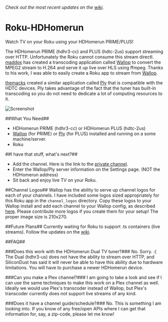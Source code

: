 *Check out the most recent updates on the [wiki](https://github.com/computmaxer/roku-hdhomerun/wiki/News-and-Updates).*

Roku-HDHomerun
==============

Watch TV on your Roku using your HDHomerun PRIME/PLUS!

The HDHomerun PRIME (hdhr3-cc) and PLUS (hdtc-2us) support streaming over HTTP.  Unfortunately the Roku cannot consume this stream directl. [maddox](https://github.com/maddox) has created a transcoding application called [Wallop](https://github.com/maddox/wallop) to convert the MPEG2 stream to H.264 and serve it up live over HLS using ffmpeg.  Thanks to his work, I was able to easily create a Roku app to stream from [Wallop](https://github.com/maddox/wallop).

[themacks](https://github.com/themacks) created a similar application called [Ply](https://github.com/themacks/ply) that is compatible with the HDTC devices. Ply takes advantage of the fact that the tuner has built-in transcoding so you do not need to dedicate a lot of computing resources to it.

![Screenshot](http://i.imgur.com/GJUiye0.png)


##What You Need##
 * HDHomerun PRIME (hdhr3-cc) or HDHomerun PLUS (hdtc-2us)
 * [Wallop](https://github.com/maddox/wallop) (for PRIME) or [Ply](https://github.com/themacks/ply) (for PLUS) installed and running on a some machine/server.
 * Roku


##I have that stuff, what's next?##
 * Add the channel. Here is the link to the [private channel](https://owner.roku.com/add/rokuhdhr).
 * Enter the Wallop/Ply server information on the Settings page. (NOT the HDHomerun address)
 * Sit back and enjoy live TV on your Roku.

##Channel Logos##
Wallop has the ability to serve up channel logos for each of your channels.  I have included some logos sized appropriately for this Roku app in the `channel_logos` directory.  Copy these logos to your Wallop install and add each channel to your Wallop config, as described [here](https://github.com/maddox/wallop#network-logos). Please contribute more logos if you create them for your setup!  The proper image size is 210x270.

##Future Plans##
Currently waiting for Roku to support .ts containers (live streams).
Follow the updates on the [wiki](https://github.com/computmaxer/roku-hdhomerun/wiki/News-and-Updates).

##FAQ##

###Does this work with the HDHomerun Dual TV tuner?###
No. Sorry. :(  The Dual (hdhr3-us) does not have the ability to stream over HTTP, and SiliconDust has said it will never be able to have this ability due to hardware limitations.  You will have to purchase a newer HDHomerun device.


###Can you make a Plex channel?###
I am going to take a look and see if I can use the same techniques to make this work on a Plex channel as well.  Ideally we would use Plex's transcoder instead of Wallop, but Plex's transcoder currently does not support live streams of any kind.

###Does it have a channel guide/schedule?###
No. This is something I am looking into.  If you know of any free/open APIs where I can get that information for, say, a zip-code, please let me know!
